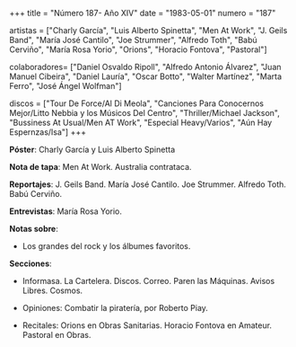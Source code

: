 +++
title = "Número 187- Año XIV"
date = "1983-05-01"
numero = "187"

artistas = ["Charly García", "Luis Alberto Spinetta", "Men At Work", "J. Geils Band", "María José Cantilo", "Joe Strummer", "Alfredo Toth", "Babú Cerviño", "María Rosa Yorio", "Orions", "Horacio Fontova", "Pastoral"]

colaboradores= ["Daniel Osvaldo Ripoll", "Alfredo Antonio Álvarez", "Juan Manuel Cibeira", "Daniel Lauría", "Oscar Botto", "Walter Martínez", "Marta Ferro", "José Ángel Wolfman"]

discos = ["Tour De Force/Al Di Meola", "Canciones Para Conocernos Mejor/Litto Nebbia y los Músicos Del Centro", "Thriller/Michael Jackson", "Bussiness At Usual/Men AT Work", "Especial Heavy/Varios", "Aún Hay Espernzas/Isa"]
+++

**Póster**: Charly García y Luis Alberto Spinetta

**Nota de tapa**: Men At Work. Australia contrataca.

**Reportajes**: J. Geils Band. María José Cantilo. Joe Strummer. Alfredo Toth. Babú Cerviño.

**Entrevistas**: María Rosa Yorio.

**Notas sobre**:

- Los grandes del rock y los álbumes favoritos.

**Secciones**:

- Informasa. La Cartelera. Discos. Correo. Paren las Máquinas. Avisos Libres. Cosmos. 

- Opiniones: Combatir la piratería, por Roberto Piay.

- Recitales: Orions en Obras Sanitarias. Horacio Fontova en Amateur. Pastoral en Obras.